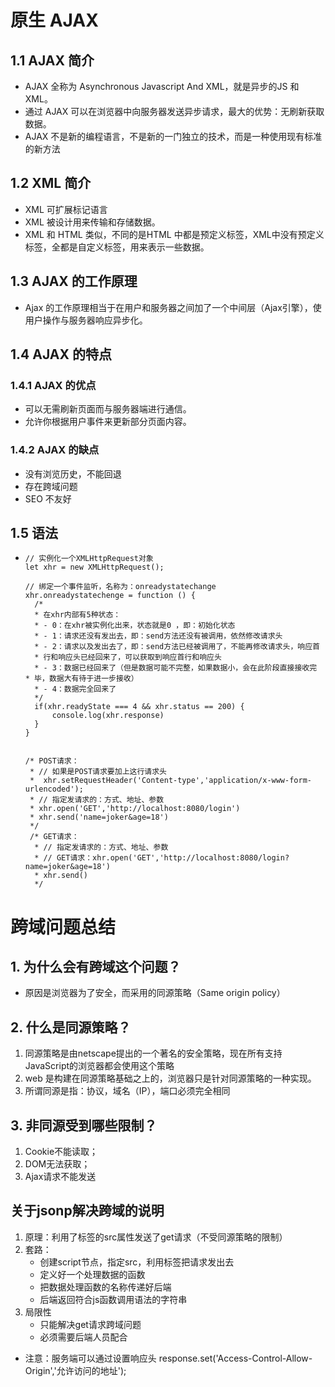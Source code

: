 # 原生 AJAX

## 1.1 AJAX 简介

- AJAX 全称为 Asynchronous Javascript And XML，就是异步的JS 和 XML。
- 通过 AJAX 可以在浏览器中向服务器发送异步请求，最大的优势：无刷新获取数据。
- AJAX 不是新的编程语言，不是新的一门独立的技术，而是一种使用现有标准的新方法

## 1.2 XML 简介

- XML 可扩展标记语言
- XML 被设计用来传输和存储数据。
- XML 和 HTML 类似，不同的是HTML 中都是预定义标签，XML中没有预定义标签，全都是自定义标签，用来表示一些数据。

## 1.3 AJAX 的工作原理

- Ajax 的工作原理相当于在用户和服务器之间加了一个中间层（Ajax引擎），使用户操作与服务器响应异步化。

## 1.4 AJAX 的特点

### 1.4.1 AJAX 的优点

- 可以无需刷新页面而与服务器端进行通信。
- 允许你根据用户事件来更新部分页面内容。

### 1.4.2 AJAX 的缺点

- 没有浏览历史，不能回退
- 存在跨域问题
- SEO 不友好

## 1.5 语法

- ```
  // 实例化一个XMLHttpRequest对象
  let xhr = new XMLHttpRequest();
  
  // 绑定一个事件监听，名称为：onreadystatechange
  xhr.onreadystatechenge = function () {
  	/*
  	* 在xhr内部有5种状态：
  	* - 0：在xhr被实例化出来，状态就是0 ，即：初始化状态
  	* - 1：请求还没有发出去，即：send方法还没有被调用，依然修改请求头
  	* - 2：请求以及发出去了，即：send方法已经被调用了，不能再修改请求头，响应首
  	* 行和响应头已经回来了，可以获取到响应首行和响应头
  	* - 3：数据已经回来了（但是数据可能不完整，如果数据小，会在此阶段直接接收完	* 毕，数据大有待于进一步接收）
  	* - 4：数据完全回来了
  	*/
  	if(xhr.readyState === 4 && xhr.status == 200) {
  		console.log(xhr.response)
  	}
  }
  
  
  /* POST请求：
   * // 如果是POST请求要加上这行请求头
   *  xhr.setRequestHeader('Content-type','application/x-www-form-urlencoded');
   * // 指定发请求的：方式、地址、参数
   * xhr.open('GET','http://localhost:8080/login')
   * xhr.send('name=joker&age=18')
   */
   /* GET请求：
    * // 指定发请求的：方式、地址、参数
    * // GET请求：xhr.open('GET','http://localhost:8080/login? name=joker&age=18')
    * xhr.send()
    */
  
  ```

# 跨域问题总结

## 1. 为什么会有跨域这个问题？

- 原因是浏览器为了安全，而采用的同源策略（Same origin policy）

## 2. 什么是同源策略？

1. 同源策略是由netscape提出的一个著名的安全策略，现在所有支持JavaScript的浏览器都会使用这个策略
2. web 是构建在同源策略基础之上的，浏览器只是针对同源策略的一种实现。
3. 所谓同源是指：协议，域名（IP），端口必须完全相同

## 3. 非同源受到哪些限制？

1. Cookie不能读取；
2. DOM无法获取；
3. Ajax请求不能发送

## 关于jsonp解决跨域的说明

1. 原理：利用了标签的src属性发送了get请求（不受同源策略的限制）
2. 套路：
   - 创建script节点，指定src，利用标签把请求发出去
   - 定义好一个处理数据的函数
   - 把数据处理函数的名称传递好后端
   - 后端返回符合js函数调用语法的字符串
3. 局限性
   - 只能解决get请求跨域问题
   - 必须需要后端人员配合

- 注意：服务端可以通过设置响应头 response.set('Access-Control-Allow-Origin','允许访问的地址'); 